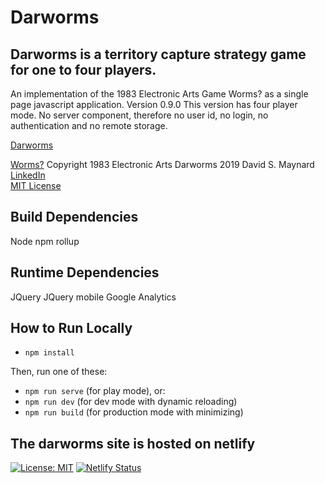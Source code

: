 # Darworms
## Darworms is a territory capture strategy game for one to four players.
An implementation of the 1983 Electronic Arts Game Worms? as a single page javascript application.
Version 0.9.0
This version has four player mode.
No server component, therefore no user id, no login, no authentication and no
remote storage.

[Darworms](https://www.darworms.com)

[Worms?](https://en.wikipedia.org/wiki/Worms%3F) Copyright 1983 Electronic Arts
Darworms 2019 David S. Maynard<br>
[LinkedIn](https://www.linkedin.com/in/david-maynard-86ab3/)<br>
[MIT License](https://github.com/dmaynard/Darworms/blob/master/LICENSE)

## Build Dependencies

Node
npm
rollup

## Runtime Dependencies

JQuery
JQuery mobile
Google Analytics

## How to Run Locally

- `npm install`

Then, run one of these:

- `npm run serve` (for play mode), or:
- `npm run dev` (for dev mode with dynamic reloading)
- `npm run build` (for production mode with minimizing)

## The darworms site is hosted on netlify

[![License: MIT](https://img.shields.io/badge/License-MIT-blue.svg)](https://opensource.org/licenses/MIT)  [![Netlify Status](https://api.netlify.com/api/v1/badges/f44affeb-0f27-4565-80ae-00431a5fc797/deploy-status)](https://app.netlify.com/sites/darworms/deploys)
